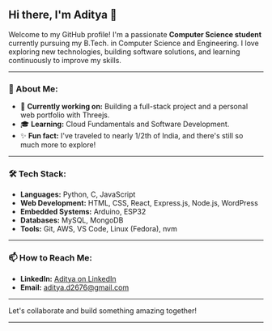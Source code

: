 ## Hi there, I'm Aditya 👋

Welcome to my GitHub profile! I'm a passionate **Computer Science student** currently pursuing my B.Tech. in Computer Science and Engineering. I love exploring new technologies, building software solutions, and learning continuously to improve my skills.

---

### 🌟 About Me:
- 🚀 **Currently working on:** Building a full-stack project and a personal web portfolio with Threejs.
- 🎓 **Learning:** Cloud Fundamentals and Software Development.
- ✨ **Fun fact:** I've traveled to nearly 1/2th of India, and there's still so much more to explore!

---

### 🛠️ Tech Stack:
- **Languages:** Python, C, JavaScript
- **Web Development:** HTML, CSS, React, Express.js, Node.js, WordPress
- **Embedded Systems:** Arduino, ESP32
- **Databases:** MySQL, MongoDB
- **Tools:** Git,  AWS, VS Code, Linux (Fedora), nvm
---

### 📫 How to Reach Me:
- **LinkedIn:** [Aditya on LinkedIn](https://www.linkedin.com/in/aditya-dubey-438a11301/)
- **Email:** [aditya.d2676@gmail.com](mailto:aditya.d2676@gmail.com)

---

Let's collaborate and build something amazing together!

---



